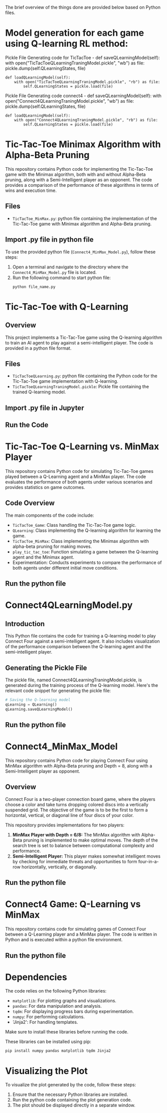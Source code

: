 The brief overview of the things done are provided below based on Python files.

# Model generation for each game using Q-learning RL method:

Pickle File Generating code for TicTacToe - 
    def saveQLearningModel(self):
        with open("TicTacToeQLearningTraningModel.pickle", "wb") as file:
            pickle.dump(self.QLearningStates, file)
            
    def loadQLearningModel(self):
        with open("TicTacToeQLearningTraningModel.pickle", "rb") as file:
            self.QLearningStates = pickle.load(file)

Pickle File Generating code connect4 - 
def saveQLearningModel(self):
        with open("Connect4QLearningTraningModel.pickle", "wb") as file:
            pickle.dump(self.QLearningStates, file)
            
    def loadQLearningModel(self):
        with open("Connect4QLearningTraningModel.pickle", "rb") as file:
            self.QLearningStates = pickle.load(file)


# Tic-Tac-Toe Minimax Algorithm with Alpha-Beta Pruning

This repository contains Python code for implementing the Tic-Tac-Toe game with the Minimax algorithm, both with and without Alpha-Beta pruning, along with a Semi-Intelligent player as an opponent. The code provides a comparison of the performance of these algorithms in terms of wins and execution time.

## Files

- `TicTacToe_MinMax.py`: python file containing the implementation of the Tic-Tac-Toe game with Minimax algorithm and Alpha-Beta pruning.

## Import .py file in python file
To use the provided python file (`Connect4_MinMax_Model.py`), follow these steps:

1. Open a terminal and navigate to the directory where the `Connect4_MinMax_Model.py` file is located.
2. Run the following command to start python file:
   ```
   python file_name.py
   ```


# Tic-Tac-Toe with Q-Learning

## Overview
This project implements a Tic-Tac-Toe game using the Q-learning algorithm to train an AI agent to play against a semi-intelligent player. The code is provided in a python file format.

## Files
- `TicTacToeQLearning.py`: python file containing the Python code for the Tic-Tac-Toe game implementation with Q-learning.
- `TicTacToeQLearningTraningModel.pickle`: Pickle file containing the trained Q-learning model.

## Import .py file in Jupyter

## Run the Code


# Tic-Tac-Toe Q-Learning vs. MinMax Player

This repository contains Python code for simulating Tic-Tac-Toe games played between a Q-Learning agent and a MinMax player. The code evaluates the performance of both agents under various scenarios and provides statistics on game outcomes.

## Code Overview

The main components of the code include:

- `TicTacToe_Game`: Class handling the Tic-Tac-Toe game logic.
- `QLearning`: Class implementing the Q-learning algorithm for learning the game.
- `TicTacToe_MinMax`: Class implementing the Minimax algorithm with alpha-beta pruning for making moves.
- `play_tic_tac_toe`: Function simulating a game between the Q-learning agent and the Minimax agent.
- Experimentation: Conducts experiments to compare the performance of both agents under different initial move conditions.

## Run the python file


# Connect4QLearningModel.py

## Introduction
This Python file contains the code for training a Q-learning model to play Connect Four against a semi-intelligent agent. It also includes visualization of the performance comparison between the Q-learning agent and the semi-intelligent player.

## Generating the Pickle File
The pickle file, named Connect4QLearningTraningModel.pickle, is generated during the training process of the Q-learning model. Here's the relevant code snippet for generating the pickle file:
```python
# Saving the Q-learning model
qLearning = QLearning()
qLearning.saveQLearningModel()
```

## Run the python file


# Connect4_MinMax_Model

This repository contains Python code for playing Connect Four using MinMax algorithm with Alpha-Beta pruning and Depth = 8, along with a Semi-Intelligent player as opponent.

## Overview
Connect Four is a two-player connection board game, where the players choose a color and take turns dropping colored discs into a vertically suspended grid. The objective of the game is to be the first to form a horizontal, vertical, or diagonal line of four discs of your color.

This repository provides implementations for two players:
1. **MinMax Player with Depth = 6/8:** The MinMax algorithm with Alpha-Beta pruning is implemented to make optimal moves. The depth of the search tree is set to balance between computational complexity and performance.
2. **Semi-Intelligent Player:** This player makes somewhat intelligent moves by checking for immediate threats and opportunities to form four-in-a-row horizontally, vertically, or diagonally.

## Run the python file


# Connect4 Game: Q-Learning vs MinMax

This repository contains code for simulating games of Connect Four between a Q-Learning player and a MinMax player. The code is written in Python and is executed within a python file environment.

## Run the python file


# Dependencies

The code relies on the following Python libraries:

- `matplotlib`: For plotting graphs and visualizations.
- `pandas`: For data manipulation and analysis.
- `tqdm`: For displaying progress bars during experimentation.
- `numpy`: For performing calculations.
- 'Jinja2': For handling templates.

Make sure to install these libraries before running the code.

These libraries can be installed using pip: 
```
pip install numpy pandas matplotlib tqdm Jinja2
```

# Visualizing the Plot

To visualize the plot generated by the code, follow these steps:

1. Ensure that the necessary Python libraries are installed.
2. Run the python code containing the plot generation code.
3. The plot should be displayed directly in a separate window.


